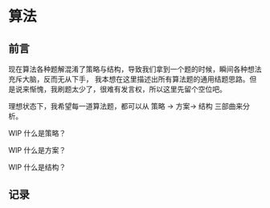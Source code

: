 # 算法

## 前言

现在算法各种题解混淆了策略与结构，导致我们拿到一个题的时候，瞬间各种想法充斥大脑，反而无从下手， 我本想在这里描述出所有算法题的通用结题思路。但是说来惭愧，我刷题太少了，很难有发言权，所以这里先留个空位吧。

理想状态下，我希望每一道算法题，都可以从 策略 -> 方案-> 结构 三部曲来分析。

WIP 什么是策略？



WIP 什么是方案？

WIP 什么是结构？

## 记录

